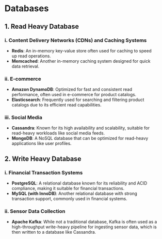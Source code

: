 # Databases

## 1. Read Heavy Database

### i. Content Delivery Networks (CDNs) and Caching Systems
- **Redis**: An in-memory key-value store often used for caching to speed up read operations.
- **Memcached**: Another in-memory caching system designed for quick data retrieval.

### ii. E-commerce
- **Amazon DynamoDB**: Optimized for fast and consistent read performance, often used in e-commerce for product catalogs.
- **Elasticsearch**: Frequently used for searching and filtering product catalogs due to its efficient read capabilities.

### iii. Social Media
- **Cassandra**: Known for its high availability and scalability, suitable for read-heavy workloads like social media feeds.
- **MongoDB**: A NoSQL database that can be optimized for read-heavy applications like user profiles.

## 2. Write Heavy Database

### i. Financial Transaction Systems
- **PostgreSQL**: A relational database known for its reliability and ACID compliance, making it suitable for financial transactions.
- **MySQL (with InnoDB)**: Another relational database with strong transaction support, commonly used in financial systems.

### ii. Sensor Data Collection
- **Apache Kafka**: While not a traditional database, Kafka is often used as a high-throughput write-heavy pipeline for ingesting sensor data, which is then written to a database like Cassandra.
